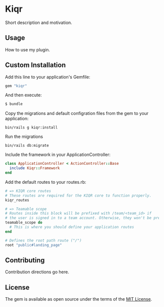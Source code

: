 # Kiqr
Short description and motivation.

## Usage
How to use my plugin.

## Custom Installation
Add this line to your application's Gemfile:

```ruby
gem "kiqr"
```

And then execute:
```bash
$ bundle
```

Copy the migrations and default configration files from the gem to your application:

```console
bin/rails g kiqr:install
```

Run the migrations

```console
bin/rails db:migrate
```

Include the framework in your ApplicationController:

```ruby
class ApplicationController < ActionController::Base
  include Kiqr::Framework
end
```

Add the default routes to your routes.rb:

```ruby
# => KIQR core routes
# These routes are required for the KIQR core to function properly.
kiqr_routes

# => Teamable scope
# Routes inside this block will be prefixed with /team/<team_id> if
# the user is signed in to a team account. Otherwise, they won't be prefixed at all.
teamable_scope do
  # This is where you should define your application routes
end

# Defines the root path route ("/")
root "public#landing_page"
```

## Contributing
Contribution directions go here.

## License
The gem is available as open source under the terms of the [MIT License](https://opensource.org/licenses/MIT).
